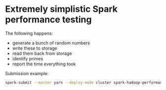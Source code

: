# Extremely simplistic Spark performance testing

The following happens:
- generate a bunch of random numbers
- write these to storage
- read them back from storage
- identify primes
- report the time everything took

Submission example:
```bash
spark-submit --master yarn --deploy-mode cluster spark-hadoop-performance-assembly-1.0.jar --records 1000000000 --partitions 792 --output /benchmark
```
